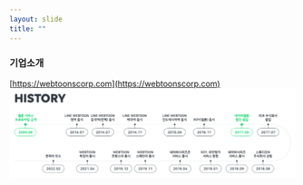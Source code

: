 ```yaml
---
layout: slide
title: ""
---
```


### 기업소개
[https://webtoonscorp.com](https://webtoonscorp.com)
![HISTORY](../resources/history.png)
